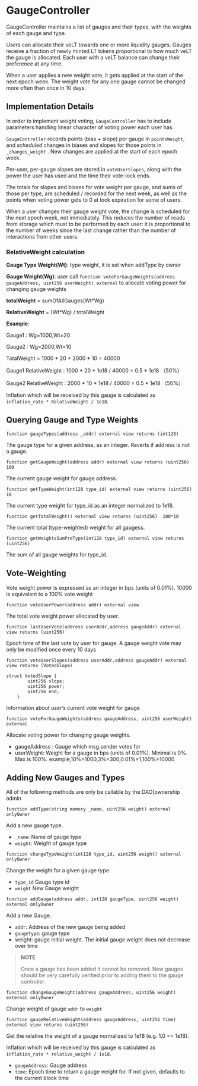 # GaugeController



GaugeController maintains a list of gauges and their types, with the weights of each gauge and type.

Users can allocate their veLT towards one or more liquidity gauges. Gauges receive a fraction of newly minted LT tokens proportional to how much veLT the gauge is allocated. Each user with a veLT balance can change their preference at any time.

When a user applies a new weight vote, it gets applied at the start of the next epoch week. The weight vote for any one gauge cannot be changed more often than once in 10 days.

## Implementation Details



In order to implement weight voting, `GaugeController` has to include parameters handling linear character of voting power each user has.

`GaugeController` records points (bias + slope) per gauge in `pointsWeight`, and _scheduled_ changes in biases and slopes for those points in `_changes_weight` . New changes are applied at the start of each epoch week.

Per-user, per-gauge slopes are stored in `voteUserSlopes`, along with the power the user has used and the time their vote-lock ends.

The totals for slopes and biases for vote weight per gauge, and sums of those per type, are scheduled / recorded for the next week, as well as the points when voting power gets to 0 at lock expiration for some of users.

When a user changes their gauge weight vote, the change is scheduled for the next epoch week, not immediately. This reduces the number of reads from storage which must to be performed by each user: it is proportional to the number of weeks since the last change rather than the number of interactions from other users.



### RelativeWeight calculation

**Gauge Type  Weight(Wt)**:  type weight, it is set when addType by owner

**Gauge Weight(Wg)**:   user call ```function voteForGaugeWeights(address gaugeAddress, uint256 userWeight) external``` to allocate voting power for changing gauge weights

**totalWeight** = sumOfAllGauges(Wt*Wg)

**RelativeWeight** = (Wt*Wg) / totalWeight

**Example**:

Gauge1 : Wg=1000,Wt=20

Gauge2 : Wg=2000,Wt=10 

TotalWeight = 1000  * 20 + 2000 * 10  = 40000

Gauge1 RelativeWeight :  1000 * 20 * 1e18 /  40000 = 0.5 * 1e18 （50%）

Gauge2 RelativeWeight :  2000 * 10 * 1e18 /  40000 = 0.5 * 1e18 （50%）

Inflation which will be received by this gauge is calculated as `inflation_rate * RelativeWeight / 1e18`. 




## Querying Gauge and Type Weights

```solidity
function gaugeTypes(address _addr) external view returns (int128)
```

The gauge type for a given address, as an integer. Reverts if address is not a gauge.

```solidity
function getGaugeWeight(address addr) external view returns (uint256) 100
```

The current gauge weight for gauge address.

```solidity
function getTypeWeight(int128 type_id) external view returns (uint256) 10
```

The current type weight for type_id as an integer normalized to 1e18.

```solidity
function getTotalWeight() external view returns (uint256)  100*10
```

The current total (type-weighted) weight for all gaugess.

```solidity
function getWeightsSumPreType(int128 type_id) external view returns (uint256) 
```

The sum of all gauge weights for type_id.


## Vote-Weighting

Vote weight power is expressed as an integer in bps (units of 0.01%). 10000 is equivalent to a 100% vote weight



```solidity
function voteUserPower(address addr) external view
```

The total vote weight power allocated by user.

```solidity
function lastUserVote(address userAddr,address gaugeAddr) external view returns (uint256) 
```


Epoch time of the last vote by user for gauge.  A gauge weight vote may only be modified once every 10 days


```solidity
function voteUserSlopes(address userAddr,address gaugeAddr) external view returns (VotedSlope) 

struct VotedSlope {
        uint256 slope;
        uint256 power;
        uint256 end;
    }

```

Information about user’s current vote weight for gauge



```solidity
function voteForGaugeWeights(address gaugeAddress, uint256 userWeight) external
```

Allocate voting power for changing gauge weights. 

* gaugeAddress : Gauge which msg.sender votes for
* userWeight:  Weight for a gauge in bps (units of 0.01%). Minimal is 0%. Max is 100%. example,10%=1000,3%=300,0.01%=1,100%=10000



## Adding New Gauges and Types

All of the following methods are only be callable by the DAO[ownership admin



```solidity
function addType(string memory _name, uint256 weight) external onlyOwner
```

Add a new gauge type.

- `_name`: Name of gauge type
- `weight`: Weight of gauge type



```solidity
function changeTypeWeight(int128 type_id, uint256 weight) external onlyOwner
```

Change the weight for a given gauge type.

- `type_id` Gauge type id
- `weight` New Gauge weight



```solidity
function addGauge(address addr, int128 gaugeType, uint256 weight) external onlyOwner
```

Add a new Gauge.

- `addr`: Address of the new gauge being added
- `gaugeType`:  gauge type
- weight: gauge initial weight. The initial gauge weight does not decrease over time

> **NOTE** 
>
> Once a gauge has been added it cannot be removed. New gauges should be very carefully verified prior to adding them to the gauge controller.



```solidity
function changeGaugeWeight(address gaugeAddress, uint256 weight) external onlyOwner
```

Change weight of gauge `addr` to `weight`

```solidity
function gaugeRelativeWeight(address gaugeAddress, uint256 time) external view returns (uint256)
```

Get the relative the weight of a gauge normalized to 1e18 (e.g. 1.0 == 1e18).

Inflation which will be received by this gauge is calculated as `inflation_rate * relative_weight / 1e18`. 

*  `gaugeAddress`:  Gauge address 
*  `time`:  Epoch time to return a gauge weight for. If not given, defaults to the current block time



